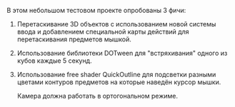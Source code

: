 В этом небольшом тестовом проекте опробованы 3 фичи:
1. Перетаскивание 3D объектов с использованием новой системы ввода и добавлением специальной карты действий для перетаскивания предметов мышкой.
2. Использование библиотеки DOTween для "встряхивания" одного из кубов каждые 5 секунд.
3. Использование free shader QuickOutline для подсветки разными цветами контуров предметов на которые наведён курсор мышки.

   Камера должна работать в ортогональном режиме.
